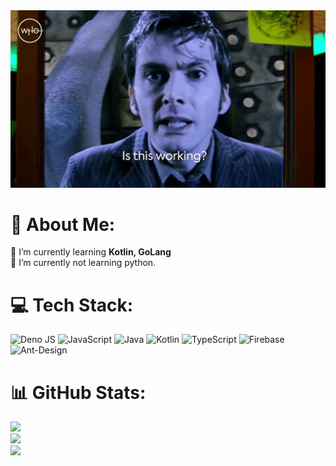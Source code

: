 <img src="./giphy.gif" width="700"/>

# 💫 About Me:
🌱 I’m currently learning **Kotlin, GoLang**<br>🌱 I’m currently not learning python.


# 💻 Tech Stack:
![Deno JS](https://img.shields.io/badge/deno%20js-000000?style=for-the-badge&logo=deno&logoColor=white) ![JavaScript](https://img.shields.io/badge/javascript-%23323330.svg?style=for-the-badge&logo=javascript&logoColor=%23F7DF1E) ![Java](https://img.shields.io/badge/java-%23ED8B00.svg?style=for-the-badge&logo=openjdk&logoColor=white) ![Kotlin](https://img.shields.io/badge/kotlin-%237F52FF.svg?style=for-the-badge&logo=kotlin&logoColor=white) ![TypeScript](https://img.shields.io/badge/typescript-%23007ACC.svg?style=for-the-badge&logo=typescript&logoColor=white) ![Firebase](https://img.shields.io/badge/firebase-%23039BE5.svg?style=for-the-badge&logo=firebase) ![Ant-Design](https://img.shields.io/badge/-AntDesign-%230170FE?style=for-the-badge&logo=ant-design&logoColor=white)
# 📊 GitHub Stats:
![](https://github-readme-stats.vercel.app/api?username=0x15d2&theme=dark&hide_border=true&include_all_commits=false&count_private=true)<br/>
![](https://github-readme-streak-stats.herokuapp.com/?user=0x15d2&theme=dark&hide_border=true)<br/>
![](https://github-readme-stats.vercel.app/api/top-langs/?username=0x15d2&theme=dark&hide_border=true&include_all_commits=false&count_private=true&layout=compact)
